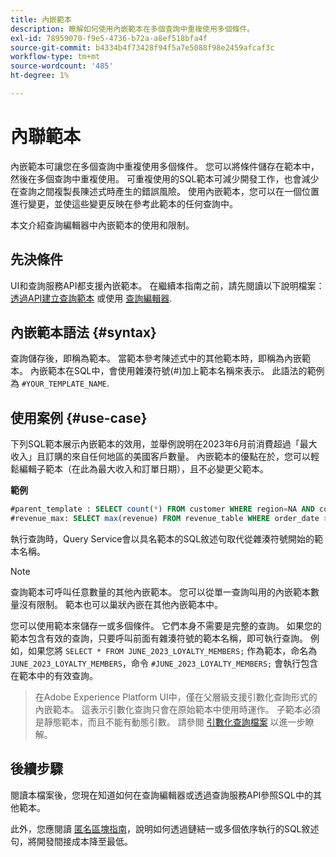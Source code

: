 ```yaml
---
title: 內嵌範本
description: 瞭解如何使用內嵌範本在多個查詢中重複使用多個條件。
exl-id: 78959070-f9e5-4736-b72a-a8ef518bfa4f
source-git-commit: b4334b4f73428f94f5a7e5088f98e2459afcaf3c
workflow-type: tm+mt
source-wordcount: '485'
ht-degree: 1%

---
```


# 內聯範本

內嵌範本可讓您在多個查詢中重複使用多個條件。 您可以將條件儲存在範本中，然後在多個查詢中重複使用。 可重複使用的SQL範本可減少開發工作，也會減少在查詢之間複製長陳述式時產生的錯誤風險。 使用內嵌範本，您可以在一個位置進行變更，並使這些變更反映在參考此範本的任何查詢中。

本文介紹查詢編輯器中內嵌範本的使用和限制。

## 先決條件

UI和查詢服務API都支援內嵌範本。 在繼續本指南之前，請先閱讀以下說明檔案： [透過API建立查詢範本](../api/query-templates.md#create-a-query-template) 或使用 [查詢編輯器](../ui/user-guide.md#query-authoring).

## 內嵌範本語法 {#syntax}

查詢儲存後，即稱為範本。 當範本參考陳述式中的其他範本時，即稱為內嵌範本。 內嵌範本在SQL中，會使用雜湊符號(#)加上範本名稱來表示。 此語法的範例為 `#YOUR_TEMPLATE_NAME`.

## 使用案例 {#use-case}

下列SQL範本展示內嵌範本的效用，並舉例說明在2023年6月前消費超過「最大收入」且訂購的來自任何地區的美國客戶數量。 內嵌範本的優點在於，您可以輕鬆編輯子範本（在此為最大收入和訂單日期），且不必變更父範本。

**範例**

```sql
#parent_template : SELECT count(*) FROM customer WHERE region=NA AND country=US AND revenue > #revenue_max
#revenue_max: SELECT max(revenue) FROM revenue_table WHERE order_date > '01-06-2023'
```

執行查詢時，Query Service會以具名範本的SQL敘述句取代從雜湊符號開始的範本名稱。

>[!NOTE]
>
>查詢範本可呼叫任意數量的其他內嵌範本。 您可以從單一查詢叫用的內嵌範本數量沒有限制。 範本也可以巢狀內嵌在其他內嵌範本中。

您可以使用範本來儲存一或多個條件。 它們本身不需要是完整的查詢。 如果您的範本包含有效的查詢，只要呼叫前面有雜湊符號的範本名稱，即可執行查詢。 例如，如果您將 `SELECT * FROM JUNE_2023_LOYALTY_MEMBERS;` 作為範本，命名為 `JUNE_2023_LOYALTY_MEMBERS`，命令  `#JUNE_2023_LOYALTY_MEMBERS;` 會執行包含在範本中的有效查詢。

>
>
>在Adobe Experience Platform UI中，僅在父層級支援引數化查詢形式的內嵌範本。 這表示引數化查詢只會在原始範本中使用時運作。 子範本必須是靜態範本，而且不能有動態引數。 請參閱 [引數化查詢檔案](../ui/parameterized-queries.md) 以進一步瞭解。

## 後續步驟

閱讀本檔案後，您現在知道如何在查詢編輯器或透過查詢服務API參照SQL中的其他範本。

此外，您應閱讀 [匿名區塊指南](./anonymous-block.md)，說明如何透過鏈結一或多個依序執行的SQL敘述句，將開發間接成本降至最低。

